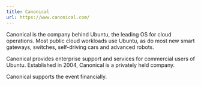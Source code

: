 ```yaml
---
title: Canonical
url: https://www.canonical.com/
---
```


Canonical is the company behind Ubuntu, the leading OS for cloud
operations. Most public cloud workloads use Ubuntu, as do most new
smart gateways, switches, self-driving cars and advanced robots.

Canonical provides enterprise support and services for commercial
users of Ubuntu. Established in 2004, Canonical is a privately held
company.

Canonical supports the event financially.
